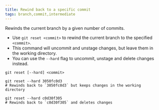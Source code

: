 ```yaml
---
title: Rewind back to a specific commit
tags: branch,commit,intermediate
---
```


Rewinds the current branch by a given number of commits.

- Use `git reset <commit>` to rewind the current branch to the specified `<commit>`.
- This command will uncommit and unstage changes, but leave them in the working directory.
- You can use the `--hard` flag to uncommit, unstage and delete changes instead.

```shell
git reset [--hard] <commit>
```

```shell
git reset --hard 3050fc0d3
# Rewinds back to `3050fc0d3` but keeps changes in the working directory

git reset --hard c0d30f305
# Rewinds back to `c0d30f305` and deletes changes
```
